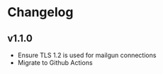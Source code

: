 # Changelog

## v1.1.0

* Ensure TLS 1.2 is used for mailgun connections
* Migrate to Github Actions
